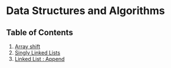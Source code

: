 # Data Structures and Algorithms

## Table of Contents

1. [Array shift](https://github.com/NaamaBarIlan/data-structures-and-algorithms/blob/master/challenges/array-shift/array-shift/array-shift.md)
2. [Singly Linked Lists](https://github.com/NaamaBarIlan/data-structures-and-algorithms/blob/master/Data-Structures/linked-lists/linked-lists.md)
3. [Linked List : Append](https://github.com/NaamaBarIlan/data-structures-and-algorithms/blob/master/Data-Structures/linked-lists/LinkedListLibrary/README.md)
